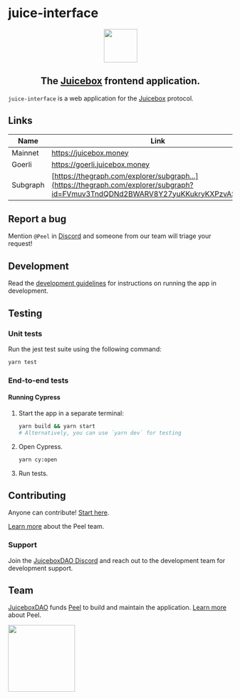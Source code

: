 # juice-interface

<div align="center">
   <img width="75px" src="https://jbx.mypinata.cloud/ipfs/QmWXCt1zYAJBkNb7cLXTNRNisuWu9mRAmXTaW9CLFYkWVS"/>
   <h2>
      The <a href="https://juicebox.money">Juicebox</a> frontend application.
   </h2>
</div>

`juice-interface` is a web application for the [Juicebox](https://info.juicebox.money/) protocol.

## Links

| Name     | Link                                                                                                                                |
| -------- | ----------------------------------------------------------------------------------------------------------------------------------- |
| Mainnet  | https://juicebox.money                                                                                                              |
| Goerli   | https://goerli.juicebox.money                                                                                                       |
| Subgraph | [https://thegraph.com/explorer/subgraph...](https://thegraph.com/explorer/subgraph?id=FVmuv3TndQDNd2BWARV8Y27yuKKukryKXPzvAS5E7htC) |

## Report a bug

Mention `@Peel` in [Discord](https://discord.gg/6jXrJSyDFf) and someone from our team will triage your request!

## Development

Read the [development guidelines](doc/development.md) for instructions on running the app in development.

## Testing

### Unit tests

Run the jest test suite using the following command:

```bash
yarn test
```

### End-to-end tests

#### Running Cypress

1. Start the app in a separate terminal:

   ```bash
   yarn build && yarn start
   # Alternatively, you can use `yarn dev` for testing
   ```

1. Open Cypress.

   ```bash
   yarn cy:open
   ```

1. Run tests.

## Contributing

Anyone can contribute! [Start here](CONTRIBUTING.md).

[Learn more](https://www.notion.so/juicebox/Frontend-26b80fcb50b34f3b9356fc7fc5286e05) about the Peel team.

### Support

Join the [JuiceboxDAO Discord](https://discord.gg/6jXrJSyDFf) and reach out to the development team for development support.

## Team

[JuiceboxDAO](https://juicebox.money/@juicebox) funds [Peel](https://juicebox.money/@peel) to build and maintain the application. [Learn more](https://www.notion.so/juicebox/Frontend-26b80fcb50b34f3b9356fc7fc5286e05) about Peel.

<a href="https://juicebox.money/@juicebox">
   <img width="150px" src="https://tools.juicebox.money/public/juicebox-button-yellow.png" />
</a>
